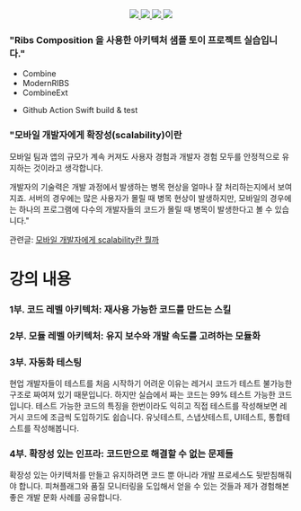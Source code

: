 <div align = "center">
  <a href="https://fastcampus.co.kr/dev_red_rsj?utm_source=soojin-github&utm_medium=readme&utm_campaign=soojin">
    <img src="https://img.shields.io/badge/강의-패스트캠퍼스-red?style=flat" />
  </a>
  <a href="https://soojin.ro">
    <img src="https://img.shields.io/badge/iOS개발자-노수진-orange?style=flat" />
  </a>
  <a href="https://github.com/nsoojin/MiniSuperApp-fastcampus">
    <img src="https://img.shields.io/badge/실습 프로젝트-미니슈퍼앱-378805?style=flat" />
  </a>
  <a href="https://github.com/nsoojin/MiniSuperApp-fastcampus/discussions/categories/아무-질문이나-환영합니다">
    <img src="https://img.shields.io/badge/질문-환영-ffda00?style=flat" />
  </a>
</div>

### "Ribs Composition 을 사용한 아키텍처 샘플 토이 프로젝트 실습입니다."

- Combine
- ModernRIBS
- CombineExt 

+ Github Action Swift build & test 

### "모바일 개발자에게 확장성(scalability)이란

모바일 팀과 앱의 규모가 계속 커져도 사용자 경험과 개발자 경험 모두를 안정적으로 유지하는 것이라고 생각합니다.

개발자의 기술력은 개발 과정에서 발생하는 병목 현상을 얼마나 잘 처리하는지에서 보여지죠. 서버의 경우에는 많은 사용자가 몰릴 때 병목 현상이 발생하지만, 모바일의 경우에는 하나의 프로그램에 다수의 개발자들의 코드가 몰릴 때 병목이 발생한다고 볼 수 있습니다."

관련글: [모바일 개발자에게 scalability란 뭘까](https://soojin.ro/blog/scalability)
<br>

# 강의 내용

### 1부. 코드 레벨 아키텍처: 재사용 가능한 코드를 만드는 스킬

### 2부. 모듈 레벨 아키텍처: 유지 보수와 개발 속도를 고려하는 모듈화

### 3부. 자동화 테스팅

현업 개발자들이 테스트를 처음 시작하기 어려운 이유는 레거시 코드가 테스트 불가능한 구조로 짜여져 있기 때문입니다. 하지만 실습에서 짜는 코드는 99% 테스트 가능한 코드입니다. 테스트 가능한 코드의 특징을 한번이라도 익히고 직접 테스트를 작성해보면 레거시 코드에 조금씩 도입하기도 쉽습니다. 유닛테스트, 스냅샷테스트, UI테스트, 통합테스트를 작성해봅니다.

### 4부. 확장성 있는 인프라: 코드만으로 해결할 수 없는 문제들

확장성 있는 아키텍처를 만들고 유지하려면 코드 뿐 아니라 개발 프로세스도 뒷받침해줘야 합니다. 피쳐플래그와 품질 모니터링을 도입해서 얻을 수 있는 것들과 제가 경험해본 좋은 개발 문화 사례를 공유합니다.
